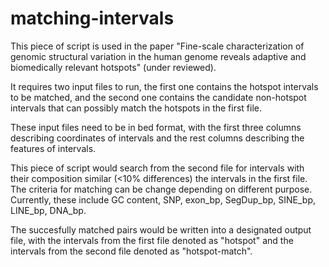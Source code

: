 # matching-intervals
This piece of script is used in the paper "Fine-scale characterization of genomic structural variation in the human genome reveals adaptive and biomedically relevant hotspots" (under reviewed).

It requires two input files to run, the first one contains the hotspot intervals to be matched, and the second one contains the candidate non-hotspot intervals that can possibly match the hotspots in the first file.

These input files need to be in bed format, with the first three columns describing coordinates of intervals and the rest columns describing the features of intervals. 

This piece of script would search from the second file for intervals with their composition similar (<10% differences) the intervals in the first file. The criteria for matching can be change depending on different purpose. Currently, these include GC content, SNP, exon_bp, SegDup_bp, SINE_bp, LINE_bp, DNA_bp.

The succesfully matched pairs would be written into a designated output file, with the intervals from the first file denoted as "hotspot" and the intervals from the second file denoted as "hotspot-match". 
